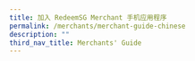 ```yaml
---
title: 加入 RedeemSG Merchant 手机应用程序
permalink: /merchants/merchant-guide-chinese
description: ""
third_nav_title: Merchants' Guide
---
```




